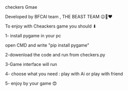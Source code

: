 checkers Gmae

Developed by BFCAI team , THE BEAST TEAM 😉🥇❤

To enjoy with Cheackers game you should ⬇

1- install pygame in your pc 

open CMD and write "pip install pygame"

2-dowenload the code and run from checkers.py

3-Game interface will run

4- choose what you need : play with Ai or play with friend

5- enjoy by your game 😍
